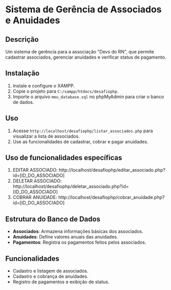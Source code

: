 # Sistema de Gerência de Associados e Anuidades

## Descrição
Um sistema de gerência para a associação "Devs do RN", que permite cadastrar associados, gerenciar anuidades e verificar status de pagamento.

## Instalação
1. Instale e configure o XAMPP.
2. Copie o projeto para `C:/xampp/htdocs/desafiophp`.
3. Importe o arquivo `meu_database.sql` no phpMyAdmin para criar o banco de dados.

## Uso
1. Acesse `http://localhost/desafiophp/listar_associados.php` para visualizar a lista de associados.
2. Use as funcionalidades de cadastrar, cobrar e pagar anuidades.

## Uso de funcionalidades específicas
1. EDITAR ASSOCIADO:
http://localhost/desafiophp/editar_associado.php?id=[ID_DO_ASSOCIADO]
2. DELETAR ASSOCIADO:
http://localhost/desafiophp/deletar_associado.php?id=[ID_DO_ASSOCIADO]
3. COBRAR ANUIDADE:
http://localhost/desafiophp/cobrar_anuidade.php?id=[ID_DO_ASSOCIADO]

## Estrutura do Banco de Dados
- **Associados**: Armazena informações básicas dos associados.
- **Anuidades**: Define valores anuais das anuidades.
- **Pagamentos**: Registra os pagamentos feitos pelos associados.

## Funcionalidades
- Cadastro e listagem de associados.
- Cadastro e cobrança de anuidades.
- Registro de pagamentos e exibição de status.
